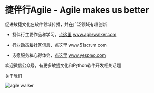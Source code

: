 # 捷伴行Agile - Agile makes us better
促进敏捷文化在软件领域传播，并在广泛领域有趣创新

- 捷伴行主要作品和学习，[点这里](https://www.agilewalker.com/) www.agilewalker.com

- 行业动态和社区信息，[点这里](http://www.51scrum.com/) www.51scrum.com

- 志愿服务和心得体会，[点这里](http://www.yespmo.com/) www.yespmo.com

欢迎微信公众号，有更多敏捷文化和Python软件开发相关话题

[关于我们](https://w.url.cn/s/AYZWI9D)

![agile walker](https://www.agilewalker.com/wp-content/uploads/2020/05/QR_Code_agilewalker.png)
